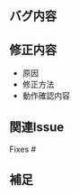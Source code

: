 ## バグ内容
<!-- 修正したバグの内容を具体的に -->

## 修正内容
- 原因
- 修正方法
- 動作確認内容

## 関連Issue
Fixes #

## 補足
<!-- その他、伝えておきたいこと -->
